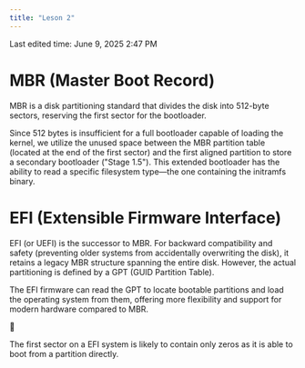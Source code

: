 ```yaml
---
title: "Leson 2"
---
```

Last edited time: June 9, 2025 2:47 PM

# **MBR (Master Boot Record)**

MBR is a disk partitioning standard that divides the disk into 512-byte sectors, reserving the first sector for the bootloader.

Since 512 bytes is insufficient for a full bootloader capable of loading the kernel, we utilize the unused space between the MBR partition table (located at the end of the first sector) and the first aligned partition to store a secondary bootloader ("Stage 1.5"). This extended bootloader has the ability to read a specific filesystem type—the one containing the initramfs binary.

# **EFI (Extensible Firmware Interface)**

EFI (or UEFI) is the successor to MBR. For backward compatibility and safety (preventing older systems from accidentally overwriting the disk), it retains a legacy MBR structure spanning the entire disk. However, the actual partitioning is defined by a GPT (GUID Partition Table).

The EFI firmware can read the GPT to locate bootable partitions and load the operating system from them, offering more flexibility and support for modern hardware compared to MBR.

<aside>
🧠

The first sector on a EFI system is likely to contain only zeros as it is able to boot from a partition directly.

</aside>
